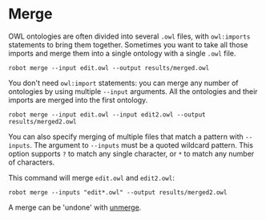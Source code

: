 # Merge

OWL ontologies are often divided into several `.owl` files, with `owl:imports` statements to bring them together. Sometimes you want to take all those imports and merge them into a single ontology with a single `.owl` file.

    robot merge --input edit.owl --output results/merged.owl

You don't need `owl:import` statements: you can merge any number of ontologies by using multiple `--input` arguments. All the ontologies and their imports are merged into the first ontology.

    robot merge --input edit.owl --input edit2.owl --output results/merged2.owl

You can also specify merging of multiple files that match a pattern with `--inputs`. The argument to `--inputs` must be a quoted wildcard pattern. This option supports `?` to match any single character, or `*` to match any number of characters.

This command will merge `edit.owl` and `edit2.owl`:

    robot merge --inputs "edit*.owl" --output results/merged2.owl

A merge can be 'undone' with [unmerge](/unmerge).